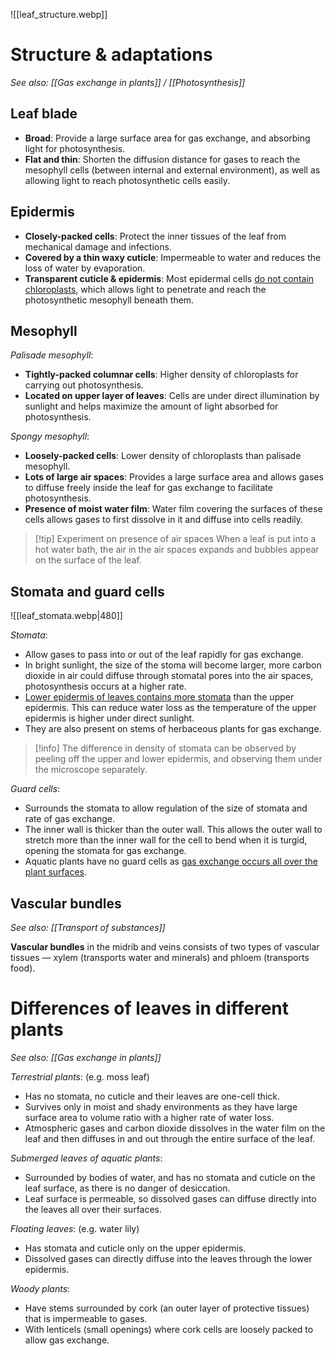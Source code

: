 ![[leaf_structure.webp]]

# Structure & adaptations
*See also: [[Gas exchange in plants]] / [[Photosynthesis]]*

## Leaf blade
- **Broad**: Provide a <span class="hi-green">large surface area</span> for gas exchange, and absorbing light for photosynthesis.
- **Flat and thin**: <span class="hi-green">Shorten the diffusion distance</span> for gases to reach the mesophyll cells (between internal and external environment), as well as allowing <span class="hi-green">light</span> to reach photosynthetic cells easily.

## Epidermis
- **Closely-packed cells**: Protect the inner tissues of the leaf from <span class="hi-blue">mechanical damage and infections</span>.
- **Covered by a thin waxy cuticle**: <span class="hi-green">Impermeable</span> to water and <span class="hi-green">reduces the loss of water</span> by evaporation.
- **Transparent cuticle & epidermis**: Most epidermal cells <u>do not contain chloroplasts</u>, which <span class="hi-green">allows light to penetrate</span> and reach the photosynthetic mesophyll beneath them.

## Mesophyll
*Palisade mesophyll*:
- **Tightly-packed columnar cells**: <span class="hi-green">Higher density of chloroplasts</span> for carrying out photosynthesis.
- **Located on upper layer of leaves**: Cells are under direct illumination by sunlight and helps <span class="hi-green">maximize the amount of light absorbed</span> for photosynthesis.

*Spongy mesophyll*:
- **Loosely-packed cells**: Lower density of chloroplasts than palisade mesophyll.
- **Lots of large air spaces**: Provides a <span class="hi-green">large surface area</span> and allows gases to diffuse freely inside the leaf for gas exchange to facilitate photosynthesis.
- **Presence of moist water film**: Water film covering the surfaces of these cells allows gases to first dissolve in it and <span class="hi-green">diffuse into cells readily</span>.

> [!tip] Experiment on presence of air spaces
> When a leaf is put into a hot water bath, the air in the air spaces expands and bubbles appear on the surface of the leaf.

## Stomata and guard cells
![[leaf_stomata.webp|480]]

*Stomata*:
- Allow gases to pass into or out of the leaf <span class="hi-blue">rapidly for gas exchange</span>.
- In <span class="hi-green">bright sunlight</span>, the size of the stoma will become larger, <span class="hi-green">more carbon dioxide in air could diffuse</span> through stomatal pores into the air spaces, photosynthesis occurs at a higher rate.
- <u>Lower epidermis of leaves contains more stomata</u> than the upper epidermis. This can <span class="hi-green">reduce water loss</span> as the temperature of the upper epidermis is higher under direct sunlight.
- They are also present on stems of herbaceous plants for gas exchange.

> [!info]
> The difference in density of stomata can be observed by peeling off the upper and lower epidermis, and observing them under the microscope separately.

*Guard cells*:
- Surrounds the stomata to allow <span class="hi-green">regulation of the size</span> of stomata and <span class="hi-green">rate of gas exchange</span>.
- The inner wall is thicker than the outer wall. This allows the <span class="hi-green">outer wall to stretch more than the inner wall</span> for the cell to bend when it is turgid, <span class="hi-blue">opening the stomata</span> for gas exchange.
- Aquatic plants have no guard cells as <u>gas exchange occurs all over the plant surfaces</u>.

## Vascular bundles
*See also: [[Transport of substances]]*

**Vascular bundles** in the midrib and veins consists of two types of vascular tissues — <span class="hi-blue">xylem</span> (transports water and minerals) and <span class="hi-blue">phloem</span> (transports food).

# Differences of leaves in different plants
*See also: [[Gas exchange in plants]]*

*Terrestrial plants*: (e.g. moss leaf)
- Has <span class="hi-blue">no stomata, no cuticle</span> and their leaves are <span class="hi-blue">one-cell thick</span>.
- Survives only in <span class="hi-green">moist and shady environments</span> as they have large surface area to volume ratio with a higher rate of water loss.
- Atmospheric gases and carbon dioxide <span class="hi-green">dissolves in the water film on the leaf</span> and then diffuses in and out through the entire surface of the leaf.

*Submerged leaves of aquatic plants*:
- Surrounded by bodies of water, and has <span class="hi-blue">no stomata and cuticle</span> on the leaf surface, as there is no danger of desiccation.
- <span class="hi-green">Leaf surface is permeable</span>, so dissolved gases can diffuse directly into the leaves all over their surfaces.

*Floating leaves*: (e.g. water lily)
- Has stomata and cuticle only on the <span class="hi-blue">upper epidermis</span>.
- <span class="hi-green">Dissolved gases</span> can directly diffuse into the leaves through the <span class="hi-blue">lower epidermis</span>.

*Woody plants*:
- Have stems surrounded by <span class="hi-blue">cork</span> (an outer layer of protective tissues) that is <span class="hi-green">impermeable to gases</span>.
- With <span class="hi-blue">lenticels</span> (small openings) where cork cells are <span class="hi-green">loosely packed</span> to allow gas exchange.
